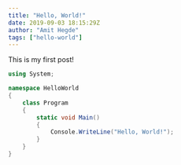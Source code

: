 ```yaml
---
title: "Hello, World!"
date: 2019-09-03 18:15:29Z
author: "Amit Hegde"
tags: ["hello-world"]
---
```


This is my first post!

```csharp
using System;

namespace HelloWorld
{
    class Program 
    {
        static void Main() 
        {
            Console.WriteLine("Hello, World!");
        }
    }
}
```